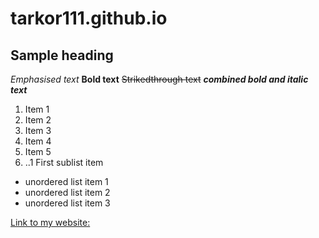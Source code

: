 # tarkor111.github.io
## Sample heading
*Emphasised text*
**Bold text**
~~Strikedthrough text~~
**_combined bold and italic text_**


1. Item 1
2. Item 2
3. Item 3
4. Item 4
5. Item 5
6. ..1 First sublist item

* unordered list item 1
* unordered list item 2
* unordered list item 3

[Link to my website:](https://tarask.000webhostapp.com/index.html)


